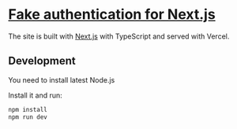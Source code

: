 # [Fake authentication for Next.js](https://nextjs-fake-auth.vercel.app)

The site is built with [Next.js](https://nextjs.org) with TypeScript and served with Vercel.

## Development

You need to install latest Node.js

Install it and run:

```bash
npm install
npm run dev
```
